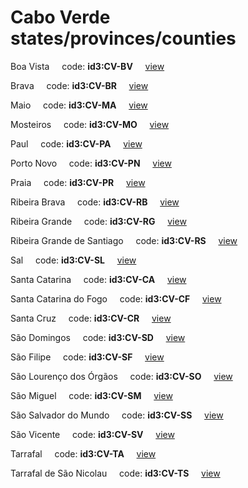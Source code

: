 # Cabo Verde states/provinces/counties
Boa Vista&nbsp;&nbsp;&nbsp;&nbsp;&nbsp;code: **id3:CV-BV**&nbsp;&nbsp;&nbsp;&nbsp;&nbsp;[view](../../export/geojson/medium/id3/cv/bv.geojson)&nbsp;&nbsp;&nbsp;&nbsp;&nbsp;


Brava&nbsp;&nbsp;&nbsp;&nbsp;&nbsp;code: **id3:CV-BR**&nbsp;&nbsp;&nbsp;&nbsp;&nbsp;[view](../../export/geojson/medium/id3/cv/br.geojson)&nbsp;&nbsp;&nbsp;&nbsp;&nbsp;


Maio&nbsp;&nbsp;&nbsp;&nbsp;&nbsp;code: **id3:CV-MA**&nbsp;&nbsp;&nbsp;&nbsp;&nbsp;[view](../../export/geojson/medium/id3/cv/ma.geojson)&nbsp;&nbsp;&nbsp;&nbsp;&nbsp;


Mosteiros&nbsp;&nbsp;&nbsp;&nbsp;&nbsp;code: **id3:CV-MO**&nbsp;&nbsp;&nbsp;&nbsp;&nbsp;[view](../../export/geojson/medium/id3/cv/mo.geojson)&nbsp;&nbsp;&nbsp;&nbsp;&nbsp;


Paul&nbsp;&nbsp;&nbsp;&nbsp;&nbsp;code: **id3:CV-PA**&nbsp;&nbsp;&nbsp;&nbsp;&nbsp;[view](../../export/geojson/medium/id3/cv/pa.geojson)&nbsp;&nbsp;&nbsp;&nbsp;&nbsp;


Porto Novo&nbsp;&nbsp;&nbsp;&nbsp;&nbsp;code: **id3:CV-PN**&nbsp;&nbsp;&nbsp;&nbsp;&nbsp;[view](../../export/geojson/medium/id3/cv/pn.geojson)&nbsp;&nbsp;&nbsp;&nbsp;&nbsp;


Praia&nbsp;&nbsp;&nbsp;&nbsp;&nbsp;code: **id3:CV-PR**&nbsp;&nbsp;&nbsp;&nbsp;&nbsp;[view](../../export/geojson/medium/id3/cv/pr.geojson)&nbsp;&nbsp;&nbsp;&nbsp;&nbsp;


Ribeira Brava&nbsp;&nbsp;&nbsp;&nbsp;&nbsp;code: **id3:CV-RB**&nbsp;&nbsp;&nbsp;&nbsp;&nbsp;[view](../../export/geojson/medium/id3/cv/rb.geojson)&nbsp;&nbsp;&nbsp;&nbsp;&nbsp;


Ribeira Grande&nbsp;&nbsp;&nbsp;&nbsp;&nbsp;code: **id3:CV-RG**&nbsp;&nbsp;&nbsp;&nbsp;&nbsp;[view](../../export/geojson/medium/id3/cv/rg.geojson)&nbsp;&nbsp;&nbsp;&nbsp;&nbsp;


Ribeira Grande de Santiago&nbsp;&nbsp;&nbsp;&nbsp;&nbsp;code: **id3:CV-RS**&nbsp;&nbsp;&nbsp;&nbsp;&nbsp;[view](../../export/geojson/medium/id3/cv/rs.geojson)&nbsp;&nbsp;&nbsp;&nbsp;&nbsp;


Sal&nbsp;&nbsp;&nbsp;&nbsp;&nbsp;code: **id3:CV-SL**&nbsp;&nbsp;&nbsp;&nbsp;&nbsp;[view](../../export/geojson/medium/id3/cv/sl.geojson)&nbsp;&nbsp;&nbsp;&nbsp;&nbsp;


Santa Catarina&nbsp;&nbsp;&nbsp;&nbsp;&nbsp;code: **id3:CV-CA**&nbsp;&nbsp;&nbsp;&nbsp;&nbsp;[view](../../export/geojson/medium/id3/cv/ca.geojson)&nbsp;&nbsp;&nbsp;&nbsp;&nbsp;


Santa Catarina do Fogo&nbsp;&nbsp;&nbsp;&nbsp;&nbsp;code: **id3:CV-CF**&nbsp;&nbsp;&nbsp;&nbsp;&nbsp;[view](../../export/geojson/medium/id3/cv/cf.geojson)&nbsp;&nbsp;&nbsp;&nbsp;&nbsp;


Santa Cruz&nbsp;&nbsp;&nbsp;&nbsp;&nbsp;code: **id3:CV-CR**&nbsp;&nbsp;&nbsp;&nbsp;&nbsp;[view](../../export/geojson/medium/id3/cv/cr.geojson)&nbsp;&nbsp;&nbsp;&nbsp;&nbsp;


São Domingos&nbsp;&nbsp;&nbsp;&nbsp;&nbsp;code: **id3:CV-SD**&nbsp;&nbsp;&nbsp;&nbsp;&nbsp;[view](../../export/geojson/medium/id3/cv/sd.geojson)&nbsp;&nbsp;&nbsp;&nbsp;&nbsp;


São Filipe&nbsp;&nbsp;&nbsp;&nbsp;&nbsp;code: **id3:CV-SF**&nbsp;&nbsp;&nbsp;&nbsp;&nbsp;[view](../../export/geojson/medium/id3/cv/sf.geojson)&nbsp;&nbsp;&nbsp;&nbsp;&nbsp;


São Lourenço dos Órgãos&nbsp;&nbsp;&nbsp;&nbsp;&nbsp;code: **id3:CV-SO**&nbsp;&nbsp;&nbsp;&nbsp;&nbsp;[view](../../export/geojson/medium/id3/cv/so.geojson)&nbsp;&nbsp;&nbsp;&nbsp;&nbsp;


São Miguel&nbsp;&nbsp;&nbsp;&nbsp;&nbsp;code: **id3:CV-SM**&nbsp;&nbsp;&nbsp;&nbsp;&nbsp;[view](../../export/geojson/medium/id3/cv/sm.geojson)&nbsp;&nbsp;&nbsp;&nbsp;&nbsp;


São Salvador do Mundo&nbsp;&nbsp;&nbsp;&nbsp;&nbsp;code: **id3:CV-SS**&nbsp;&nbsp;&nbsp;&nbsp;&nbsp;[view](../../export/geojson/medium/id3/cv/ss.geojson)&nbsp;&nbsp;&nbsp;&nbsp;&nbsp;


São Vicente&nbsp;&nbsp;&nbsp;&nbsp;&nbsp;code: **id3:CV-SV**&nbsp;&nbsp;&nbsp;&nbsp;&nbsp;[view](../../export/geojson/medium/id3/cv/sv.geojson)&nbsp;&nbsp;&nbsp;&nbsp;&nbsp;


Tarrafal&nbsp;&nbsp;&nbsp;&nbsp;&nbsp;code: **id3:CV-TA**&nbsp;&nbsp;&nbsp;&nbsp;&nbsp;[view](../../export/geojson/medium/id3/cv/ta.geojson)&nbsp;&nbsp;&nbsp;&nbsp;&nbsp;


Tarrafal de São Nicolau&nbsp;&nbsp;&nbsp;&nbsp;&nbsp;code: **id3:CV-TS**&nbsp;&nbsp;&nbsp;&nbsp;&nbsp;[view](../../export/geojson/medium/id3/cv/ts.geojson)&nbsp;&nbsp;&nbsp;&nbsp;&nbsp;

